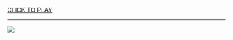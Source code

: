 
<a href="https://premium76.site?title=rainbow_snakes_hunger_games&ref=12M">CLICK TO PLAY</a></h3>
<hr>

<a href="https://premium76.site?title=rainbow_snakes_hunger_games&ref=12M"><img src="https://clearcache.store/games.png"></a>


